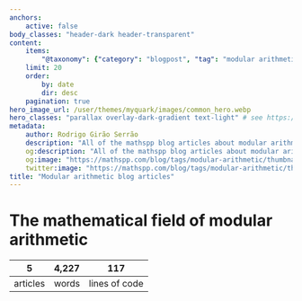 ```yaml
---
anchors:
    active: false
body_classes: "header-dark header-transparent"
content:
    items:
        "@taxonomy": {"category": "blogpost", "tag": "modular arithmetic"}
    limit: 20
    order:
        by: date
        dir: desc
    pagination: true
hero_image_url: /user/themes/myquark/images/common_hero.webp
hero_classes: "parallax overlay-dark-gradient text-light" # see https://demo.getgrav.org/blog-skeleton/blog/hero-classes
metadata:
    author: Rodrigo Girão Serrão
    description: "All of the mathspp blog articles about modular arithmetic."
    og:description: "All of the mathspp blog articles about modular arithmetic."
    og:image: "https://mathspp.com/blog/tags/modular-arithmetic/thumbnail.webp"
    twitter:image: "https://mathspp.com/blog/tags/modular-arithmetic/thumbnail.webp"
title: "Modular arithmetic blog articles"
---
```



# The mathematical field of modular arithmetic


<table class="stats-table">
    <thead>
        <tr>
            <th style="text-align: center;">5</th>
            <th style="text-align: center;">4,227</th>
            <th style="text-align: center;">117</th>
        </tr>
    </thead>
    <tbody>
        <tr>
            <td style="text-align: center;">articles</td>
            <td style="text-align: center;">words</td>
            <td style="text-align: center;">lines of code</td>
        </tr>
    </tbody>
</table>